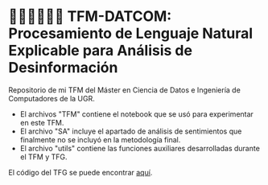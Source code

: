 # 👨🏽‍🎓👨🏽‍💻 TFM-DATCOM: Procesamiento de Lenguaje Natural Explicable para Análisis de Desinformación
Repositorio de mi TFM del Máster en Ciencia de Datos e Ingeniería de Computadores de la UGR.

* El archivos "TFM" contiene el notebook que se usó para experimentar en este TFM.
* El archivo "SA" incluye el apartado de análisis de sentimientos que finalmente no se incluyó en la metodología final.
* El archivo "utils" contiene las funciones auxiliares desarrolladas durante el TFM y TFG.

El código del TFG se puede encontrar [aquí](https://github.com/sgonzalezsilot/Thesis-FakeNewsDetection).

